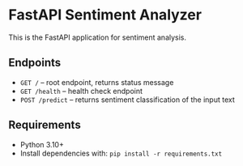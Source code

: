 # FastAPI Sentiment Analyzer

This is the FastAPI application for sentiment analysis.

## Endpoints

- `GET /` – root endpoint, returns status message
- `GET /health` – health check endpoint
- `POST /predict` – returns sentiment classification of the input text

## Requirements

- Python 3.10+
- Install dependencies with: `pip install -r requirements.txt`

